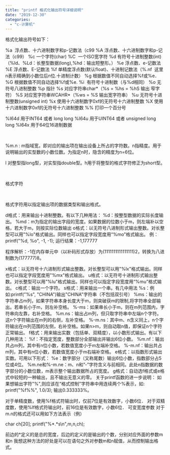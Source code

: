 ```yaml
---
title: "printf 格式化输出符号详细说明"
date: "2019-12-30"
categories: 
  - "c-计算机"
---
```


格式化输出符号如下：

%a  浮点数、十六进制数字和p-记数法（c99 %A 浮点数、十六进制数字和p-记法（c99） %c 一个字符(char) %C  一个ISO宽字符 %d 有符号十进制整数(int)（%ld、%Ld：长整型数据(long),%hd：输出短整形。） %e 浮点数、e-记数法 %E 浮点数、E-记数法 %f 单精度浮点数(默认float)、十进制记数法（%.nf  这里n表示精确到小数位后n位.十进制计数） %g 根据数值不同自动选择%f或%e． %G 根据数值不同自动选择%f或%e. %i  有符号十进制数（与%d相同） %o 无符号八进制整数 %p 指针 %s 对应字符串char\*（%s = %hs = %hS 输出 窄字符） %S 对应宽字符串WCAHR\*（%ws = %S 输出宽字符串） %u 无符号十进制整数(unsigned int) %x 使用十六进制数字0xf的无符号十六进制整数 %X 使用十六进制数字0xf的无符号十六进制整数 %% 打印一个百分号

%I64d 用于INT64 或者 long long %I64u 用于UINT64 或者 unsigned long long %I64x 用于64位16进制数据

 

%m.n : m指域宽，即对应的输出项在输出设备上所占的字符数。n指精度。用于说明输出的实型数的小数位数。为指定n时，隐含的精度为n=6位。

l 对整型指long型，对实型指double型。h用于将整型的格式字符修正为short型。

 

格式字符

 

格式字符用以指定输出项的数据类型和输出格式。

d格式：用来输出十进制整数。有以下几种用法： %d：按整型数据的实际长度输出。 %md：m为指定的输出字段的宽度。如果数据的位数小于m，则左端补以空格，若大于m，则按实际位数输出 o格式：以无符号八进制形式输出整数。对长整型可以用"%lo"格式输出。同样也可以指定字段宽度用“%mo”格式输出。 例： printf("%d, %o", -1, -1); 运行结果：-1,177777

程序解析：-1在内存单元中（以补码形式存放）为(1111111111111111)2，转换为八进制数为(177777)8。

x格式：以无符号十六进制形式输出整数。对长整型可以用"%lx"格式输出。同样也可以指定字段宽度用"%mx"格式输出。 u格式：以无符号十进制形式输出整数。对长整型可以用"%lu"格式输出。同样也可以指定字段宽度用“%mu”格式输出。 c格式：输出一个字符。 s格式：用来输出一个串。有几中用法 %s：例如:printf("%s", "CHINA")输出"CHINA"字符串（不包括双引号） %ms：输出的字符串占m列，如果字符串本身长度大于m，则突破获m的限制,将字符串全部输出。若串长小于m，则左补空格。 %-ms：如果串长小于m，则在m列范围内，字符串向左靠，右补空格。 %m.ns：输出占m列，但只取字符串中左端n个字符。这n个字符输出在m列的右侧，左补空格。 %-m.ns：其中m、n含义同上，n个字符输出在m列范围的左侧，右补空格。如果n>m，则自动取n值，即保证n个字符正常输出。 f格式：用来输出实数（包括单、双精度），以小数形式输出。有以下几种用法： %f：不指定宽度，整数部分全部输出并输出6位小数。 %m.nf：输出共占m列，其中有n位小数，若数值宽度小于m左端补空格。 %-m.nf：输出共占m列，其中有n位小数，若数值宽度小于m右端补空格。 e格式：以指数形式输出实数。可用以下形式： %e：数字部分（又称尾数）输出6位小数，指数部分占5位或4位。 %m.ne和%-m.ne：m、n和”-”字符含义与前相同。此处n指数据的数字部分的小数位数，m表示整个输出数据所占的宽度。 g格式：自动选f格式或e格式中较短的一种输出，且不输出无意义的零。 关于printf函数的进一步说明： 如果想输出字符"%",则应该在“格式控制”字符串中用连续两个%表示，如: printf("%f%%", 1.0/3); 输出0.333333%。

对于单精度数，使用%f格式符输出时，仅前7位是有效数字，小数6位． 对于双精度数，使用%lf格式符输出时，前16位是有效数字，小数6位． 可变宽度参数 对于m.n的格式还可以用如下方法表示（例）

char ch\[20\]; printf("%\*.\*s\\n",m,n,ch);

前边的\*定义的是总的宽度，后边的定义的是输出的个数，分别对应外面的参数m和n 我想这种方法的好处是可以在语句之外对参数m和n赋值，从而控制输出格式。
